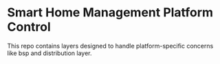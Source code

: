 # Smart Home Management Platform Control 
This repo contains layers designed to handle platform-specific concerns like bsp and distribution layer.
